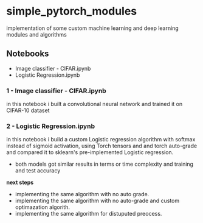 # simple_pytorch_modules
implementation of some custom machine learning and deep learning modules and algorithms 

## Notebooks
- Image classifier - CIFAR.ipynb 
- Logistic Regression.ipynb


### 1 - Image classifier - CIFAR.ipynb 
in this notebook i built a convolutional neural network and trained it on CIFAR-10 dataset 

### 2 - Logistic Regression.ipynb
in this notebook i build a custom Logistic regression algorithm with softmax instead of sigmoid activation, using Torch tensors and and torch auto-grade and compared it to sklearn's pre-implemented Logistic regression. 
 - both models got similar results in terms or time complexity and training and test accuracy

**next steps**
- implementing the same algorithm with no auto grade.
- implementing the same algorithm with no auto-grade and custom optimazation algorith. 
- implementing the same algorithm for distuputed preocess.
